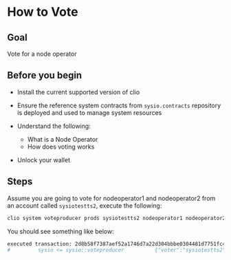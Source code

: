 # How to Vote

## Goal

Vote for a node operator

## Before you begin

* Install the current supported version of clio

* Ensure the reference system contracts from `sysio.contracts` repository is deployed and used to manage system resources

* Understand the following:
  * What is a Node Operator
  * How does voting works

* Unlock your wallet

## Steps

Assume you are going to vote for nodeoperator1 and nodeoperator2 from an account called `sysiotestts2`, execute the following:

```bash
clio system voteproducer prods sysiotestts2 nodeoperator1 nodeoperator2
```

You should see something like below:

```bash
executed transaction: 2d8b58f7387aef52a1746d7a22d304bbbe0304481d7751fc4a50b619df62676d  128 bytes  374 us
#         sysio <= sysio::voteproducer          {"voter":"sysiotestts2","proxy":"","producers":["nodeoperator1","nodeoperator2"]}
```
